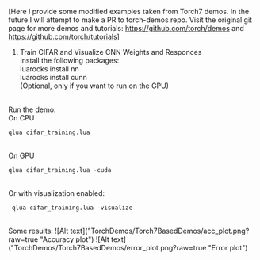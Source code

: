 [Here I provide some modified examples taken from Torch7 demos. In the future I will attempt to make a PR to torch-demos repo. Visit the original 
git page for more demos and tutorials:  https://github.com/torch/demos and https://github.com/torch/tutorials]
<br />
1. Train CIFAR and Visualize CNN Weights and Responces <br />
Install the following packages: <br />
luarocks install nn <br />
luarocks install cunn <br /> (Optional, only if you want to run on the GPU)

<br />
Run the demo:
<br /> On CPU<br />

    qlua cifar_training.lua
    
<br /> On GPU <br />

    qlua cifar_training.lua -cuda
    
<br />
Or with visualization enabled:
<br />

     qlua cifar_training.lua -visualize
<br />
Some results:
![Alt text]("TorchDemos/Torch7BasedDemos/acc_plot.png?raw=true "Accuracy plot")
![Alt text]("TorchDemos/Torch7BasedDemos/error_plot.png?raw=true "Error plot")
